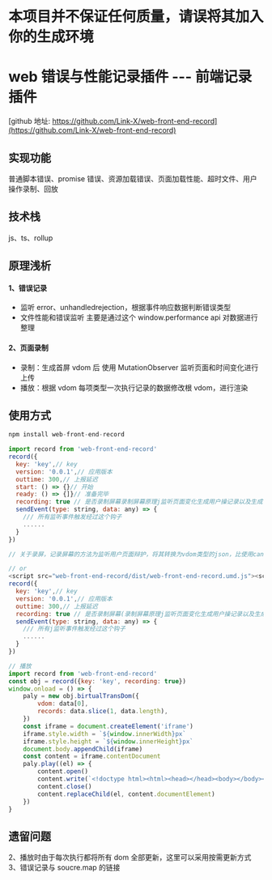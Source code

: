 # 本项目并不保证任何质量，请误将其加入你的生成环境

# web 错误与性能记录插件 --- 前端记录插件

[github 地址: https://github.com/Link-X/web-front-end-record](https://github.com/Link-X/web-front-end-record)

## 实现功能

普通脚本错误、promise 错误、资源加载错误、页面加载性能、超时文件、用户操作录制、回放

## 技术栈

js、ts、rollup

## 原理浅析

#### 1、错误记录

-   监听 error、unhandledrejection，根据事件响应数据判断错误类型
-   文件性能和错误监听 主要是通过这个 window.performance api 对数据进行整理

#### 2、页面录制

-   录制：生成首屏 vdom 后 使用 MutationObserver 监听页面和时间变化进行上传
-   播放：根据 vdom 每项类型一次执行记录的数据修改根 vdom，进行渲染

## 使用方式

```javascript
npm install web-front-end-record
```

```javascript
import record from 'web-front-end-record'
record({
  key: 'key',// key
  version: '0.0.1',// 应用版本
  outtime: 300,// 上报延迟
  start: () => {}// 开始
  ready: () => {]}// 准备完毕
  recording: true // 是否录制屏幕录制屏幕原理j监听页面变化生成用户操记录以及生成当前页面虚拟dom, 最终上传的是一json数据.如需播放则引用birtual-trans-dom.ts(tip: 虽然我们录屏的方式是把dom转换成vdom，相比canvas能大幅减小体积，却依然很大，用户的随便操作录屏记录就能有几mb的大小。谨慎使用
  sendEvent(type: string, data: any) => {
    /// 所有监听事件触发经过这个钩子
    ......
  }
})

// 关于录屏，记录屏幕的方法为监听用户页面辩护，将其转换为vdom类型的json，比使用canvas记录能大幅度减小体积，但是依然很大，用户随便操作的记录依然有几mb的大小。并且由于记录还没有记录操作时间间隔，所以变化均按500 毫秒播放，以及每次出现变化播放插件都会全屏渲染一般，所以播放时会出现感觉卡顿。

// or
<script src="web-front-end-record/dist/web-front-end-record.umd.js"><script>
record({
  key: 'key',// key
  version: '0.0.1',// 应用版本
  outtime: 300,// 上报延迟
  recording: true // 是否录制屏幕(录制屏幕原理j监听页面变化生成用户操记录以及生成当前页面虚拟dom, 最终上传的是一json数据).如需播放则引用birtual-trans-dom.ts
  sendEvent(type: string, data: any) => {
    /// 所有j监听事件触发经过这个钩子
    ......
  }
})
```

```javascript
// 播放
import record from 'web-front-end-record'
const obj = record({key: 'key', recording: true})
window.onload = () => {
    paly = new obj.birtualTransDom({
        vdom: data[0],
        records: data.slice(1, data.length),
    })
    const iframe = document.createElement('iframe')
    iframe.style.width = `${window.innerWidth}px`
    iframe.style.height = `${window.innerHeight}px`
    document.body.appendChild(iframe)
    const content = iframe.contentDocument
    paly.play((el) => {
        content.open()
        content.write(`<!doctype html><html><head></head><body></body></html>`)
        content.close()
        content.replaceChild(el, content.documentElement)
    })
}
```

## 遗留问题
2、播放时由于每次执行都将所有 dom 全部更新，这里可以采用按需更新方式  
3、错误记录与 soucre.map 的链接

